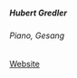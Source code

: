 ##### Hubert Gredler 

###### Piano, Gesang

<a target="_blank" rel="noopener noreferrer" href="http://www.musikzentrum.at/hubert-gredler-jazzgesang">Website</a>
